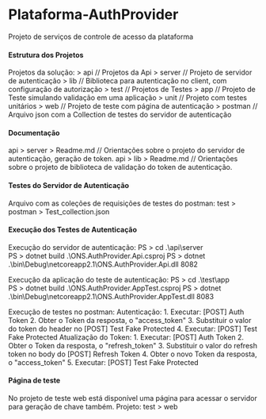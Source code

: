 # Plataforma-AuthProvider
Projeto de serviços de controle de acesso da plataforma


#### Estrutura dos Projetos
Projetos da solução:
    > api              // Projetos da Api
        > server       // Projeto de servidor de autenticação
        > lib          // Biblioteca para autenticação no client, com configuração de autorização
    > test             // Projetos de Testes
        > app          // Projeto de Teste simulando validação em uma aplicação
        > unit         // Projeto com testes unitários
        > web          // Projeto de teste com página de autenticação
        > postman      // Arquivo json com a Collection de testes do servidor de autenticação


#### Documentação

api > server > Readme.md    // Orientações sobre o projeto do servidor de autenticação, geração de token.
api > lib > Readme.md       // Orientações sobre o projeto de biblioteca de validação do token de autenticação.


#### Testes do Servidor de Autenticação

Arquivo com as coleções de requisições de testes do postman:
    test > postman > Test_collection.json


#### Execução dos Testes de Autenticação

Execução do servidor de autenticação:
    PS > cd .\api\server\
    PS > dotnet build .\ONS.AuthProvider.Api.csproj
    PS > dotnet .\bin\Debug\netcoreapp2.1\ONS.AuthProvider.Api.dll 8082

Execução da aplicação do teste de autenticação:
    PS > cd .\test\app\
    PS > dotnet build .\ONS.AuthProvider.AppTest.csproj
    PS > dotnet .\bin\Debug\netcoreapp2.1\ONS.AuthProvider.AppTest.dll 8083

Execução de testes no postman:
    Autenticação:
        1. Executar: [POST] Auth Token
        2. Obter o Token da resposta, o "access_token"
        3. Substituir o valor do token do header no [POST] Test Fake Protected
        4. Executar: [POST] Test Fake Protected
    Atualização do Token:
        1. Executar: [POST] Auth Token
        2. Obter o Token da resposta, o "refresh_token"
        3. Substituir o valor do refresh token no body do [POST] Refresh Token
        4. Obter o novo Token da resposta, o "access_token"
        5. Executar: [POST] Test Fake Protected        


#### Página de teste

No projeto de teste web está disponível uma página para acessar o servidor para geração de chave também.
Projeto: test > web